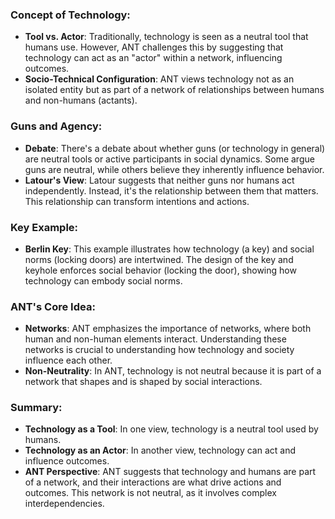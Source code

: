 ### Concept of Technology:
- **Tool vs. Actor**: Traditionally, technology is seen as a neutral tool that humans use. However, ANT challenges this by suggesting that technology can act as an "actor" within a network, influencing outcomes.
- **Socio-Technical Configuration**: ANT views technology not as an isolated entity but as part of a network of relationships between humans and non-humans (actants).
### Guns and Agency:
- **Debate**: There's a debate about whether guns (or technology in general) are neutral tools or active participants in social dynamics. Some argue guns are neutral, while others believe they inherently influence behavior.
- **Latour's View**: Latour suggests that neither guns nor humans act independently. Instead, it's the relationship between them that matters. This relationship can transform intentions and actions.
### Key Example:
- **Berlin Key**: This example illustrates how technology (a key) and social norms (locking doors) are intertwined. The design of the key and keyhole enforces social behavior (locking the door), showing how technology can embody social norms.
### ANT's Core Idea:
- **Networks**: ANT emphasizes the importance of networks, where both human and non-human elements interact. Understanding these networks is crucial to understanding how technology and society influence each other.
- **Non-Neutrality**: In ANT, technology is not neutral because it is part of a network that shapes and is shaped by social interactions.
### Summary:
- **Technology as a Tool**: In one view, technology is a neutral tool used by humans.
- **Technology as an Actor**: In another view, technology can act and influence outcomes.
- **ANT Perspective**: ANT suggests that technology and humans are part of a network, and their interactions are what drive actions and outcomes. This network is not neutral, as it involves complex interdependencies.